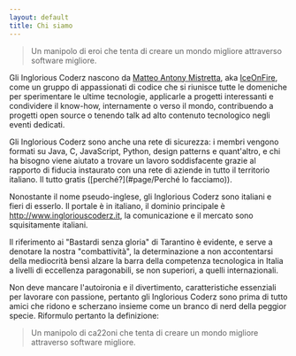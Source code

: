```yaml
---
layout: default
title: Chi siamo
---
```

> Un manipolo di eroi che tenta di creare un mondo migliore attraverso software migliore.

Gli Inglorious Coderz nascono da [Matteo Antony Mistretta](https://www.linkedin.com/in/antonymistretta), aka [IceOnFire](https://github.com/IceOnFire), come un gruppo di appassionati di codice che si riunisce tutte le domeniche per sperimentare le ultime tecnologie, applicarle a progetti interessanti e condividere il know-how, internamente o verso il mondo, contribuendo a progetti open source o tenendo talk ad alto contenuto tecnologico negli eventi dedicati.

Gli Inglorious Coderz sono anche una rete di sicurezza: i membri vengono formati su Java, C, JavaScript, Python, design patterns e quant'altro, e chi ha bisogno viene aiutato a trovare un lavoro soddisfacente grazie al rapporto di fiducia instaurato con una rete di aziende in tutto il territorio italiano. Il tutto gratis ([perché?](#page/Perché lo facciamo)).

Nonostante il nome pseudo-inglese, gli Inglorious Coderz sono italiani e fieri di esserlo. Il portale è in italiano, il dominio principale è http://www.ingloriouscoderz.it, la comunicazione e il mercato sono squisitamente italiani.

Il riferimento ai "Bastardi senza gloria" di Tarantino è evidente, e serve a denotare la nostra "combattività", la determinazione a non accontentarsi della mediocrità bensì alzare la barra della competenza tecnologica in Italia a livelli di eccellenza paragonabili, se non superiori, a quelli internazionali.

Non deve mancare l'autoironia e il divertimento, caratteristiche essenziali per lavorare con passione, pertanto gli Inglorious Coderz sono prima di tutto amici che ridono e scherzano insieme come un branco di nerd della peggior specie. Riformulo pertanto la definizione:

> Un manipolo di ca22oni che tenta di creare un mondo migliore attraverso software migliore.
